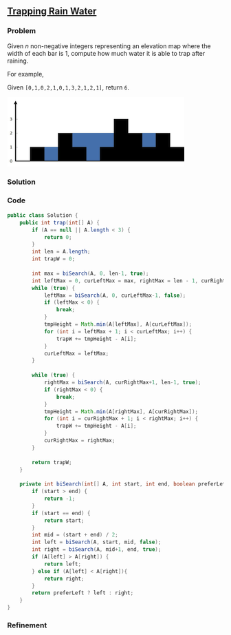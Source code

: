 ## [Trapping Rain Water](http://oj.leetcode.com/problems/trapping-rain-water/)

### Problem

Given _n_ non-negative integers representing an elevation map where the width of each bar is 1, compute how much water it is able to trap after raining.

For example, 

Given `[0,1,0,2,1,0,1,3,2,1,2,1]`, return `6`.

![](../img/rainwatertrap.png)

### Solution


### Code

``` java
public class Solution {
    public int trap(int[] A) {
        if (A == null || A.length < 3) {
            return 0;
        }
        int len = A.length;
        int trapW = 0;
        
        int max = biSearch(A, 0, len-1, true);
        int leftMax = 0, curLeftMax = max, rightMax = len - 1, curRightMax = max, tmpHeight = 0;
        while (true) {
            leftMax = biSearch(A, 0, curLeftMax-1, false);
            if (leftMax < 0) {
                break;
            }
            tmpHeight = Math.min(A[leftMax], A[curLeftMax]);
            for (int i = leftMax + 1; i < curLeftMax; i++) {
                trapW += tmpHeight - A[i];
            }
            curLeftMax = leftMax;
        }
        
        while (true) {
            rightMax = biSearch(A, curRightMax+1, len-1, true);
            if (rightMax < 0) {
                break;
            }
            tmpHeight = Math.min(A[rightMax], A[curRightMax]);
            for (int i = curRightMax + 1; i < rightMax; i++) {
                trapW += tmpHeight - A[i];
            }
            curRightMax = rightMax;
        }
        
        return trapW;
    }
    
    private int biSearch(int[] A, int start, int end, boolean preferLeft) {
        if (start > end) {
            return -1;
        }
        if (start == end) {
            return start;
        }
        int mid = (start + end) / 2;
        int left = biSearch(A, start, mid, false);
        int right = biSearch(A, mid+1, end, true);
        if (A[left] > A[right]) {
            return left;
        } else if (A[left] < A[right]){
            return right;
        }
        return preferLeft ? left : right;
    }
}
```

### Refinement